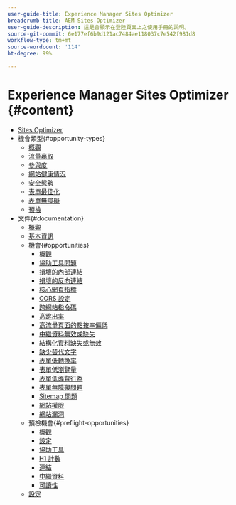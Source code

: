 ```yaml
---
user-guide-title: Experience Manager Sites Optimizer
breadcrumb-title: AEM Sites Optimizer
user-guide-description: 這是會顯示在登陸頁面上之使用手冊的說明。
source-git-commit: 6e177ef6b9d121ac7484ae118037c7e542f981d8
workflow-type: tm+mt
source-wordcount: '114'
ht-degree: 99%

---
```



# Experience Manager Sites Optimizer {#content}

+ [Sites Optimizer](/help/home.md)
+ 機會類型{#opportunity-types}
   + [概觀](/help/opportunity-types/overview.md)
   + [流量贏取](/help/opportunity-types/traffic-acquisition.md)
   + [參與度](/help/opportunity-types/engagement.md)
   + [網站健康情況](/help/opportunity-types/site-health.md)
   + [安全態勢](/help/opportunity-types/security-posture.md)
   + [表單最佳化](/help/opportunity-types/form-optimization.md)
   + [表單無障礙](/help/opportunity-types/form-accesibility.md)
   + [預檢](/help/opportunity-types/preflight.md)
+ 文件{#documentation}
   + [概觀](/help/documentation/overview.md)
   + [基本資訊](/help/documentation/basics.md)
   + 機會{#opportunities}
      + [概觀](/help/documentation/opportunities/overview.md)
      + [協助工具問題](/help/documentation/opportunities/accessibility-issues.md)
      + [損壞的內部連結](/help/documentation/opportunities/broken-internal-links.md)
      + [損壞的反向連結](/help/documentation/opportunities/broken-backlinks.md)
      + [核心網頁指標](/help/documentation/opportunities/core-web-vitals.md)
      + [CORS 設定](/help/documentation/opportunities/cors-configuration.md)
      + [跨網站指令碼](/help/documentation/opportunities/cross-site-scripting.md)
      + [高跳出率](/help/documentation/opportunities/high-bounce-rate.md)
      + [高流量頁面的點按率偏低](/help/documentation/opportunities/high-traffic-page-has-low-ctr.md)
      + [中繼資料無效或缺失](/help/documentation/opportunities/invalid-or-missing-metadata.md)
      + [結構化資料缺失或無效](/help/documentation/opportunities/missing-invalid-structured-data.md)
      + [缺少替代文字](/help/documentation/opportunities/missing-alt-text.md)
      + [表單低轉換率](/help/documentation/opportunities/low-conversions.md)
      + [表單低瀏覽量](/help/documentation/opportunities/low-views.md)
      + [表單低導覽行為](/help/documentation/opportunities/low-navigation.md)
      + [表單無障礙問題](/help/documentation/opportunities/forms-accessibility-issues.md)
      + [Sitemap 問題](/help/documentation/opportunities/sitemap-issues.md)
      + [網站權限](/help/documentation/opportunities/website-permissions.md)
      + [網站漏洞](/help/documentation/opportunities/website-vulnerabilities.md)
   + 預檢機會{#preflight-opportunities}
      + [概觀](/help/documentation/preflight/overview.md)
      + [設定](/help/documentation/preflight/setup.md)
      + [協助工具](/help/documentation/preflight/accessibility.md)
      + [H1 計數](/help/documentation/preflight/h1-count.md)
      + [連結](/help/documentation/preflight/links.md)
      + [中繼資料](/help/documentation/preflight/meta-data.md)
      + [可讀性](/help/documentation/preflight/readability.md)
   + [設定](/help/documentation/settings.md)
